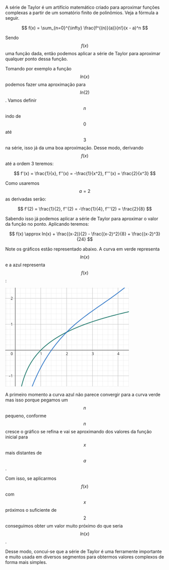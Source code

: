 A série de Taylor é um artifício matemático criado para aproximar funções complexas a partir de um somatório finito de polinômios. Veja a fórmula a seguir.

$$
f(x) = \sum_{n=0}^{\infty} \frac{f^{(n)}(a)}{n!}(x - a)^n
$$

Sendo $$ f(x) $$ uma função dada, então podemos aplicar a série de Taylor para aproximar qualquer ponto dessa função.

Tomando por exemplo a função $$ ln(x) $$ podemos fazer uma aproximação para $$ ln(2) $$. Vamos definir $$ n $$ indo de $$ 0 $$ até $$ 3 $$ na série, isso já da uma boa aproximação. Desse modo, derivando $$ f(x) $$ até a ordem 3 teremos:

$$
f'(x) = \frac{1}{x},
f''(x) = -\frac{1}{x^2},
f'''(x) = \frac{2}{x^3}
$$

Como usaremos $$ a = 2$$ as derivadas serão:

$$
f'(2) = \frac{1}{2},
f''(2) = -\frac{1}{4},
f'''(2) = \frac{2}{8}
$$

Sabendo isso já podemos aplicar a série de Taylor para aproximar o valor da função no ponto. Aplicando teremos:

$$
f(x) \approx ln(x) + \frac{(x-2)}{2} - \frac{(x-2)^2}{8} + \frac{(x-2)^3}{24}
$$

Note os gráficos estão representado abaixo. A curva em verde representa $$ ln(x) $$ e a azul representa $$ f(x) $$:

![gráfico de ln(x) e f(x)](../assets/posts-imgs/desenvolvimento-em-serie-de-taylor/graph.png)

A primeiro momento a curva azul não parece convergir para a curva verde mas isso porque pegamos um $$ n $$ pequeno, conforme $$ n $$ cresce o gráfico se refina e vai se aproximando dos valores da função inicial para $$ x $$ mais distantes de $$ a $$.

Com isso, se aplicarmos $$ f(x) $$ com $$ x $$ próximos o suficiente de $$ 2 $$ conseguimos obter um valor muito próximo do que seria $$ ln(x) $$.

Desse modo, concuí-se que a série de Taylor é uma ferramente importante e muito usada em diversos segmentos para obtermos valores complexos de forma mais simples.
